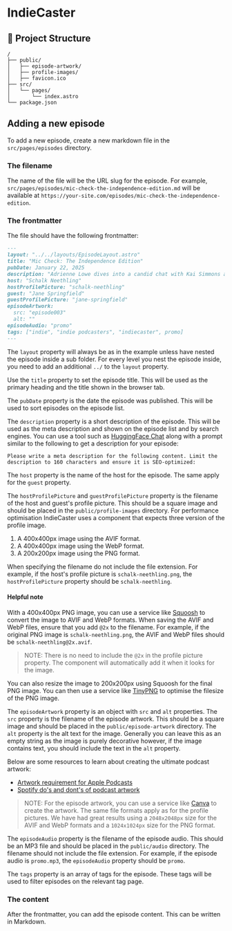 # IndieCaster

## 🚀 Project Structure

```text
/
├── public/
│   ├── episode-artwork/
│   ├── profile-images/
│   ├── favicon.ico
├── src/
│   └── pages/
│       └── index.astro
└── package.json
```

## Adding a new episode

To add a new episode, create a new markdown file in the `src/pages/episodes` directory.

### The filename

The name of the file will be the URL slug for the episode. For example, `src/pages/episodes/mic-check-the-independence-edition.md` will be available at `https://your-site.com/episodes/mic-check-the-independence-edition`.

### The frontmatter

The file should have the following frontmatter:

```markdown
---
layout: "../../layouts/EpisodeLayout.astro"
title: "Mic Check: The Independence Edition"
pubDate: January 22, 2025
description: "Adrienne Lowe dives into a candid chat with Kai Simmons about the triumphs and trials of independent podcasting in a world dominated by media giants."
host: "Schalk Neethling"
hostProfilePicture: "schalk-neethling"
guest: "Jane Springfield"
guestProfilePicture: "jane-springfield"
episodeArtwork:
  src: "episode003"
  alt: ""
episodeAudio: "promo"
tags: ["indie", "indie podcasters", "indiecaster", promo]
---
```

The `layout` property will always be as in the example unless have nested the episode inside a sub folder. For every level you nest the episode inside, you need to add an additional `../` to the `layout` property.

Use the `title` property to set the episode title. This will be used as the primary heading and the title shown in the browser tab.

The `pubDate` property is the date the episode was published. This will be used to sort episodes on the episode list.

The `description` property is a short description of the episode. This will be used as the meta description and shown on the episode list and by search engines. You can use a tool such as [HuggingFace Chat](https://huggingface.co/chat/) along with a prompt similar to the following to get a description for your episode:

```text
Please write a meta description for the following content. Limit the description to 160 characters and ensure it is SEO-optimized:
```

The `host` property is the name of the host for the episode. The same apply for the `guest` property.

The `hostProfilePicture` and `guestProfilePicture` property is the filename of the host and guest's profile picture. This should be a square image and should be placed in the `public/profile-images` directory. For performance optimisation IndieCaster uses a component that expects three version of the profile image.

1. A 400x400px image using the AVIF format.
2. A 400x400px image using the WebP format.
3. A 200x200px image using the PNG format.

When specifying the filename do not include the file extension. For example, if the host's profile picture is `schalk-neethling.png`, the `hostProfilePicture` property should be `schalk-neethling`.

#### Helpful note

With a 400x400px PNG image, you can use a service like [Squoosh](https://squoosh.app/) to convert the image to AVIF and WebP formats. When saving the AVIF and WebP files, ensure that you add `@2x` to the filename. For example, if the original PNG image is `schalk-neethling.png`, the AVIF and WebP files should be `schalk-neethling@2x.avif`.

> NOTE: There is no need to include the `@2x` in the profile picture property. The component will automatically add it when it looks for the image.

You can also resize the image to 200x200px using Squoosh for the final PNG image. You can then use a service like [TinyPNG](https://tinypng.com/) to optimise the filesize of the PNG image.

The `episodeArtwork` property is an object with `src` and `alt` properties. The `src` property is the filename of the episode artwork. This should be a square image and should be placed in the `public/episode-artwork` directory. The `alt` property is the alt text for the image. Generally you can leave this as an empty string as the image is purely decorative however, if the image contains text, you should include the text in the `alt` property.

Below are some resources to learn about creating the ultimate podcast artwork:

- [Artwork requirement for Apple Podcasts](https://podcasters.apple.com/support/896-artwork-requirements)
- [Spotify do's and dont's of podcast artwork](https://podcasters.spotify.com/resources/learn/create/dos-donts-coverart)

> NOTE: For the episode artwork, you can use a service like [Canva](https://www.canva.com/) to create the artwork. The same file formats apply as for the profile pictures. We have had great results using a `2048x2048px` size for the AVIF and WebP formats and a `1024x1024px` size for the PNG format.

The `episodeAudio` property is the filename of the episode audio. This should be an MP3 file and should be placed in the `public/audio` directory. The filename should not include the file extension. For example, if the episode audio is `promo.mp3`, the `episodeAudio` property should be `promo`.

The `tags` property is an array of tags for the episode. These tags will be used to filter episodes on the relevant tag page.

### The content

After the frontmatter, you can add the episode content. This can be written in Markdown.
